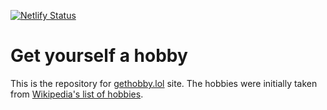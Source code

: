 [![Netlify Status](https://api.netlify.com/api/v1/badges/ab4bf352-dc00-428c-8e8d-8431563420c1/deploy-status)](https://app.netlify.com/sites/gethobbylol/deploys)

# Get yourself a hobby

This is the repository for [gethobby.lol](https://gethobby.lol) site. The hobbies were initially taken from [Wikipedia's list of hobbies]().
